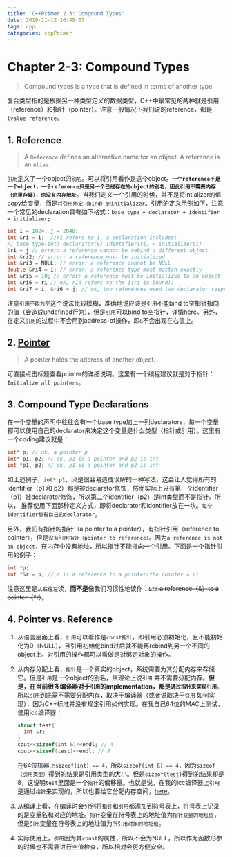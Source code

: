 ```yaml
---
title: 'C++Primer 2.3: Compound Types'
date: 2019-11-12 16:49:07
tags: cpp
categories: cppPrimer
---
```


# Chapter 2-3: Compound Types

> Compound types is a type that is defined in terms of another type.

复合类型指的是根据另一种类型定义的数据类型，C++中最常见的两种就是引用（reference）和指针（pointer）。注意一般情况下我们说的reference，都是`lvalue reference`。

## 1. Reference

> A `Reference` defines an alternative name for an object.  A reference is an `Alias`.

`引用`定义了一个object的`别名`。可以将引用看作是这个object。**`一个reference不是一个object，一个reference只是另一个已经存在的object的别名，因此引用不需要内存（这里存疑），也没有内存地址`**。当我们定义一个引用的时候，并不是将intializer的值copy给变量，而是`将引用绑定（bind）到initializer`。引用的定义示例如下，注意一个常见的declaration具有如下格式：`base type + declarator + identifier = initializer;`

```c
int i = 1024, j = 2048;
int &ri = i;  //ri refers to i, a declaration includes:
// base type(int) declarator(&) identifier(ri) = initializer(i)
&ri = j // error: a reference cannot be rebind a different object
int &ri2; // error: a reference must be initialized
int &ri3 = NULL; // error: a reference cannot be NULL
double &ri4 = i; // error: a reference type must mactch exactly
int &ri5 = 10; // error: a reference must be initialized to an object
int &ri6 = ri // ok, ri4 refers to the i(ri is bound);
int &ri7 = i, &ri6 = j; // ok, two references need two declarator respectively
```

注意`引用不能为空`这个说法比较模糊，准确地说应该是`引用`不能bind to空指针指向的值（会造成undefined行为），但是`引用`可以bind to空指针，详情[here](https://bbs.csdn.net/topics/370082407)。另外，在定义`引用`的过程中不会用到address-of操作，即`&`不会出现在右值上。

## 2. [Pointer](https://www.hellscript.cc/2019/02/22/subposts_c/The-nature-of-pointer/)

> A pointer holds the address of another object.

可直接点击标题查看pointer的详细说明。这里有一个编程建议就是对于指针：`Initialize all pointers`。

## 3. Compound Type Declarations

在一个变量的声明中往往会有一个base type加上一列declarators，每一个变量都可以使用自己的declarator来决定这个变量是什么类型（指针或引用）。这里有一个coding建议就是：

```c
int* p; // ok, a pointer p
int* p1, p2; // ok, p1 is a pointer and p2 is int
int *p1, p2; // ok, p1 is a pointer and p2 is int
```

如上述例子，`int* p1, p2`是很容易造成误解的一种写法，这会让人觉得所有的identifier（p1 和 p2）都是被declarator修饰，然而实际上只有第一个identifier（p1）被declarator修饰，所以第二个identifier（p2）是int类型而不是指针。所以， 推荐使用下面那种定义方式，即将declarator和identifier放在一块。`每个identifier都有自己的declarator`。

另外，我们有指针的指针（a pointer to a pointer），有指针引用（reference to pointer），但是`没有引用指针（pointer to reference）`。因为`a reference is not an object`，在内存中没有地址，所以指针不能指向一个引用。下面是一个指针引用的例子：

```c
int *p;
int *&r = p; // r is a reference to a pointer(the pointer = p)
```

注意这里是`从右往左`读，**而不是**像我们习惯性地读作：~~`&*r` a reference（&）to a pointer（*r）~~。

## 4. Pointer vs. Reference

1. 从语言层面上看，`引用`可以看作是`const指针`，即引用必须初始化，且不能初始化为0（NULL），且引用初始化bind过后就不能再rebind到另一个不同的object上。对引用的操作都可以看做是对绑定对象的操作。

2. 从内存分配上看，`指针`是一个真实的object，系统需要为其分配内存来存储它。但是`引用`是一个object的别名，从理论上说`引用` 并不需要分配内存。**但是，在当前很多编译器对于`引用`的implementation，都是`通过指针来实现引用`**。所以`引用`到底需不需要分配内存，取决于编译器（或者说取决于`引用` 如何实现），因为C++标准并没有规定引用如何实现。在我自己64位的MAC上测试，使用icc编译器：

   ```c
   struct test{
     int &r;
   }
   cout<<sizeof(int &)<<endl; // 4
   cout<<sizeof(test)<<endl; // 8
   ```

   在64位机器上`sizeof(int) == 4`，所以`sizeof(int &) == 4`，因为`sizeof（引用类型）`得到的结果是引用类型的大小。但是`sizeof(test)`得到的结果却是8，这说明`test`里面是一个`指针`的偏移量。也就是说，在我的icc编译器上`引用`是通过`指针`来实现的，所以也要给它分配内存空间，[here](https://bbs.csdn.net/topics/320095541)。

3. 从编译上看，在编译时会分别将`指针`和`引用`都添加到符号表上，符号表上记录的是变量名和对应的地址。`指针`变量在符号表上的地址值为`指针变量的地址值`，但是`引用`变量在符号表上的地址值为`所引用对象的地址值`。

4. 实际使用上，`引用`因为其`const`的属性，所以不会为NULL，所以作为函数形参的时候也不需要进行空值检查，所以相对会更方便安全。